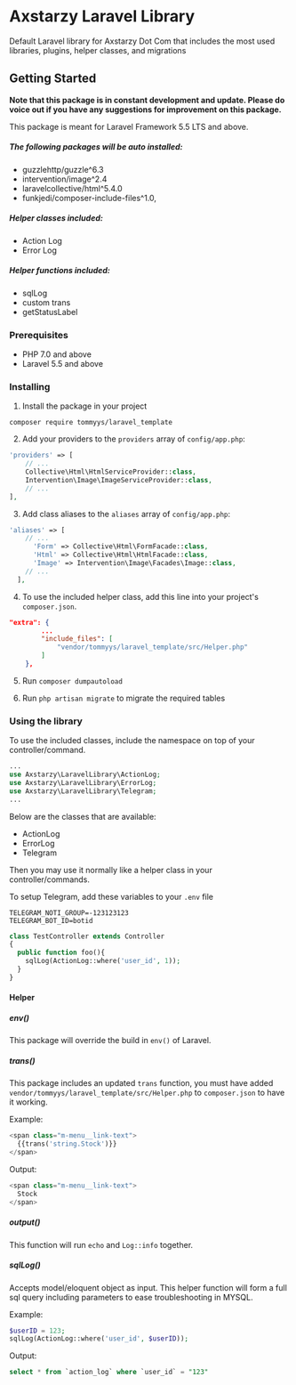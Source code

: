 # Axstarzy Laravel Library

Default Laravel library for Axstarzy Dot Com that includes the most used libraries, plugins, helper classes, and migrations

## Getting Started

**Note that this package is in constant development and update. Please do voice out if you have any suggestions for improvement on this package.**

This package is meant for Laravel Framework 5.5 LTS and above.

##### The following packages will be auto installed:
- guzzlehttp/guzzle^6.3
- intervention/image^2.4
- laravelcollective/html^5.4.0
- funkjedi/composer-include-files^1.0,


##### Helper classes included:
- Action Log
- Error Log

##### Helper functions included:
- sqlLog
- custom trans
- getStatusLabel

### Prerequisites

- PHP 7.0 and above
- Laravel 5.5 and above

### Installing

1. Install the package in your project
```
composer require tommyys/laravel_template
```

2. Add your providers to the `providers` array of `config/app.php`:
```php
'providers' => [
    // ...
    Collective\Html\HtmlServiceProvider::class,
    Intervention\Image\ImageServiceProvider::class,
    // ...
],
```

3. Add class aliases to the `aliases` array of `config/app.php`:
```php
'aliases' => [
    // ...
      'Form' => Collective\Html\FormFacade::class,
      'Html' => Collective\Html\HtmlFacade::class,
      'Image' => Intervention\Image\Facades\Image::class,
    // ...
  ],
```

4. To use the included helper class, add this line into your project's `composer.json`.

```json
"extra": {
        ...
        "include_files": [
            "vendor/tommyys/laravel_template/src/Helper.php"
        ]
    },
```

5. Run `composer dumpautoload` 

6. Run `php artisan migrate` to migrate the required tables

### Using the library

To use the included classes, include the namespace on top of your controller/command.

```php
...
use Axstarzy\LaravelLibrary\ActionLog;
use Axstarzy\LaravelLibrary\ErrorLog;
use Axstarzy\LaravelLibrary\Telegram;
...
```

Below are the classes that are available:
- ActionLog
- ErrorLog
- Telegram

Then you may use it normally like a helper class in your controller/commands.

To setup Telegram, add these variables to your `.env` file
```
TELEGRAM_NOTI_GROUP=-123123123
TELEGRAM_BOT_ID=botid
``` 

```php
class TestController extends Controller
{
  public function foo(){
    sqlLog(ActionLog::where('user_id', 1));
  }
}
```

#### Helper

##### env()
This package will override the build in `env()` of Laravel. 

##### trans()
This package includes an updated `trans` function, you must have added `vendor/tommyys/laravel_template/src/Helper.php` to `composer.json` to have it working.

Example:
```php
<span class="m-menu__link-text">
  {{trans('string.Stock')}}
</span>
```

Output:
```php
<span class="m-menu__link-text">
  Stock
</span>
```

##### output()
This function will run `echo` and `Log::info` together. 

##### sqlLog()
Accepts model/eloquent object as input. This helper function will form a full sql query including parameters to ease troubleshooting in MYSQL.

Example:

```php
$userID = 123;
sqlLog(ActionLog::where('user_id', $userID));
```

Output:

```sql
select * from `action_log` where `user_id` = "123"
```